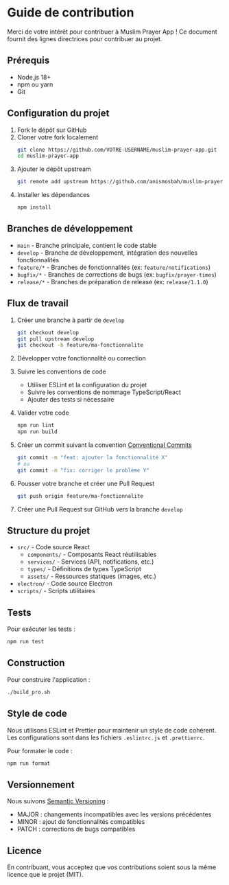 # Guide de contribution

Merci de votre intérêt pour contribuer à Muslim Prayer App ! Ce document fournit des lignes directrices pour contribuer au projet.

## Prérequis

- Node.js 18+
- npm ou yarn
- Git

## Configuration du projet

1. Fork le dépôt sur GitHub
2. Cloner votre fork localement
   ```bash
   git clone https://github.com/VOTRE-USERNAME/muslim-prayer-app.git
   cd muslim-prayer-app
   ```
3. Ajouter le dépôt upstream
   ```bash
   git remote add upstream https://github.com/anismosbah/muslim-prayer-app.git
   ```
4. Installer les dépendances
   ```bash
   npm install
   ```

## Branches de développement

- `main` - Branche principale, contient le code stable
- `develop` - Branche de développement, intégration des nouvelles fonctionnalités
- `feature/*` - Branches de fonctionnalités (ex: `feature/notifications`)
- `bugfix/*` - Branches de corrections de bugs (ex: `bugfix/prayer-times`)
- `release/*` - Branches de préparation de release (ex: `release/1.1.0`)

## Flux de travail

1. Créer une branche à partir de `develop`
   ```bash
   git checkout develop
   git pull upstream develop
   git checkout -b feature/ma-fonctionnalite
   ```

2. Développer votre fonctionnalité ou correction

3. Suivre les conventions de code
   - Utiliser ESLint et la configuration du projet
   - Suivre les conventions de nommage TypeScript/React
   - Ajouter des tests si nécessaire

4. Valider votre code
   ```bash
   npm run lint
   npm run build
   ```

5. Créer un commit suivant la convention [Conventional Commits](https://www.conventionalcommits.org/)
   ```bash
   git commit -m "feat: ajouter la fonctionnalité X"
   # ou
   git commit -m "fix: corriger le problème Y"
   ```

6. Pousser votre branche et créer une Pull Request
   ```bash
   git push origin feature/ma-fonctionnalite
   ```

7. Créer une Pull Request sur GitHub vers la branche `develop`

## Structure du projet

- `src/` - Code source React
  - `components/` - Composants React réutilisables
  - `services/` - Services (API, notifications, etc.)
  - `types/` - Définitions de types TypeScript
  - `assets/` - Ressources statiques (images, etc.)
- `electron/` - Code source Electron
- `scripts/` - Scripts utilitaires

## Tests

Pour exécuter les tests :
```bash
npm run test
```

## Construction

Pour construire l'application :
```bash
./build_pro.sh
```

## Style de code

Nous utilisons ESLint et Prettier pour maintenir un style de code cohérent. Les configurations sont dans les fichiers `.eslintrc.js` et `.prettierrc`.

Pour formater le code :
```bash
npm run format
```

## Versionnement

Nous suivons [Semantic Versioning](https://semver.org/) :
- MAJOR : changements incompatibles avec les versions précédentes
- MINOR : ajout de fonctionnalités compatibles
- PATCH : corrections de bugs compatibles

## Licence

En contribuant, vous acceptez que vos contributions soient sous la même licence que le projet (MIT). 